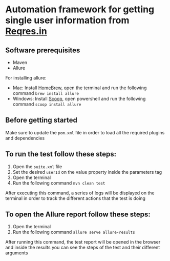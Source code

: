 # Automation framework for getting single user information from [Reqres.in](https://reqres.in/)

## Software prerequisites

- Maven
- Allure

For installing allure:

- Mac: Install [HomeBrew](https://brew.sh/), open the terminal and run the following command `brew install allure`
- Windows: Install [Scoop](https://scoop.sh/), open powershell and run the following command `scoop install allure`

## Before getting started

Make sure to update the `pom.xml` file in order to load all the required plugins and dependencies

## To run the test follow these steps:

1. Open the `suite.xml` file
2. Set the desired `userId` on the value property inside the parameters tag
3. Open the terminal
4. Run the following command `mvn clean test`

After executing this command, a series of logs will be displayed on the terminal in order to track the different
actions that the test is doing

## To open the Allure report follow these steps:

1. Open the terminal
2. Run the following command `allure serve allure-results`

After running this command, the test report will be opened in the browser and inside the results
you can see the steps of the test and their different arguments

